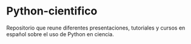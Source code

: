 Python-cientifico
=================

Repositorio que reune diferentes presentaciones, tutoriales y cursos en español sobre el uso de Python en ciencia.
